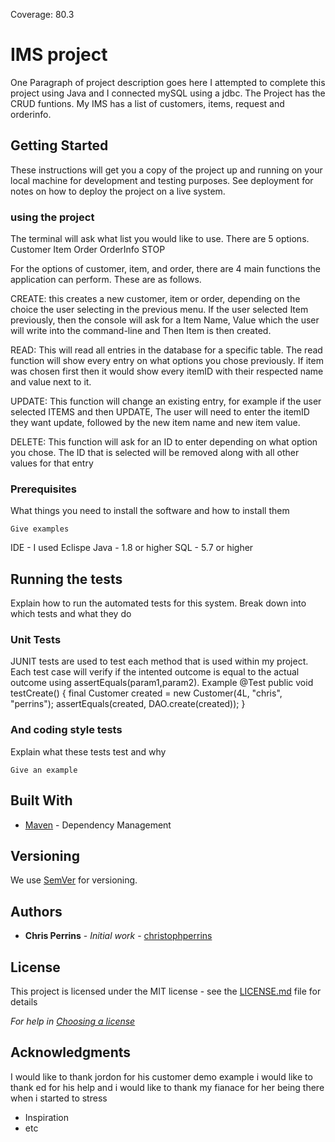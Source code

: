 Coverage: 80.3
# IMS project

One Paragraph of project description goes here
I attempted to complete this project using Java and I connected mySQL using a jdbc.
The Project has the CRUD funtions.
My IMS has a list of customers, items, request and orderinfo.
## Getting Started

These instructions will get you a copy of the project up and running on your local machine for development and testing purposes. See deployment for notes on how to deploy the project on a live system.


### using the project
The terminal will ask what list you would like to use. There are 5 options. Customer Item Order OrderInfo STOP

For the options of customer, item, and order, there are 4 main functions the application can perform. These are as follows.

CREATE: this creates a new customer, item or order, depending on the choice the user selecting in the previous menu. 
If the user selected Item previously, 
then the console will ask for a Item Name, Value which the user will write into the command-line and 
Then Item is then created.

READ: This will read all entries in the database for a specific table.
The read function will show every entry on what options you chose previously.
If item was chosen first then it would show every itemID with their respected name and value next to it. 


UPDATE: This function will change an existing entry, 
for example if the user selected ITEMS and then UPDATE, 
The user will need to enter the itemID they want update, followed by the new item name
 and new item value.

DELETE: This function will ask for an ID to enter depending on what option you chose. 
The ID that is selected will be removed along with all other values for that entry
### Prerequisites

What things you need to install the software and how to install them

```
Give examples
```
IDE - I used Eclispe
Java - 1.8 or higher
SQL - 5.7 or higher

## Running the tests

Explain how to run the automated tests for this system. Break down into which tests and what they do

### Unit Tests 

JUNIT tests are used to test each method that is used within my project.
Each test case will verify if the intented outcome is equal to the actual outcome using assertEquals(param1,param2).
Example
        @Test
	public void testCreate() {
		final Customer created = new Customer(4L, "chris", "perrins");
		assertEquals(created, DAO.create(created));
	}




### And coding style tests

Explain what these tests test and why

```
Give an example
```


## Built With

* [Maven](https://maven.apache.org/) - Dependency Management

## Versioning

We use [SemVer](http://semver.org/) for versioning.

## Authors

* **Chris Perrins** - *Initial work* - [christophperrins](https://github.com/christophperrins)

## License

This project is licensed under the MIT license - see the [LICENSE.md](LICENSE.md) file for details 

*For help in [Choosing a license](https://choosealicense.com/)*

## Acknowledgments

I would like to thank jordon for his customer demo example
i would like to thank ed for his help
and i would like to thank my fianace for her being there when i started to stress
* Inspiration
* etc
